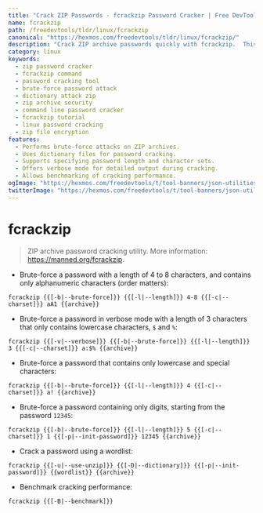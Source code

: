 ```yaml
---
title: "Crack ZIP Passwords - fcrackzip Password Cracker | Free DevTools"
name: fcrackzip
path: /freedevtools/tldr/linux/fcrackzip
canonical: "https://hexmos.com/freedevtools/tldr/linux/fcrackzip/"
description: "Crack ZIP archive passwords quickly with fcrackzip.  This powerful command-line utility supports brute-force attacks and dictionary attacks. Free online tool, no registration required."
category: linux
keywords:
  - zip password cracker
  - fcrackzip command
  - password cracking tool
  - brute-force password attack
  - dictionary attack zip
  - zip archive security
  - command line password cracker
  - fcrackzip tutorial
  - linux password cracking
  - zip file encryption
features:
  - Performs brute-force attacks on ZIP archives.
  - Uses dictionary files for password cracking.
  - Supports specifying password length and character sets.
  - Offers verbose mode for detailed output during cracking.
  - Allows benchmarking of cracking performance.
ogImage: "https://hexmos.com/freedevtools/t/tool-banners/json-utilities-banner.png"
twitterImage: "https://hexmos.com/freedevtools/t/tool-banners/json-utilities-banner.png"
---
```


# fcrackzip

> ZIP archive password cracking utility.
> More information: <https://manned.org/fcrackzip>.

- Brute-force a password with a length of 4 to 8 characters, and contains only alphanumeric characters (order matters):

`fcrackzip {{[-b|--brute-force]}} {{[-l|--length]}} 4-8 {{[-c|--charset]}} aA1 {{archive}}`

- Brute-force a password in verbose mode with a length of 3 characters that only contains lowercase characters, `$` and `%`:

`fcrackzip {{[-v|--verbose]}} {{[-b|--brute-force]}} {{[-l|--length]}} 3 {{[-c|--charset]}} a:$% {{archive}}`

- Brute-force a password that contains only lowercase and special characters:

`fcrackzip {{[-b|--brute-force]}} {{[-l|--length]}} 4 {{[-c|--charset]}} a! {{archive}}`

- Brute-force a password containing only digits, starting from the password `12345`:

`fcrackzip {{[-b|--brute-force]}} {{[-l|--length]}} 5 {{[-c|--charset]}} 1 {{[-p|--init-password]}} 12345 {{archive}}`

- Crack a password using a wordlist:

`fcrackzip {{[-u|--use-unzip]}} {{[-D|--dictionary]}} {{[-p|--init-password]}} {{wordlist}} {{archive}}`

- Benchmark cracking performance:

`fcrackzip {{[-B|--benchmark]}}`
